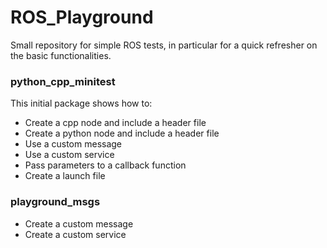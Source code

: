 # ROS_Playground
Small repository for simple ROS tests, in particular for a quick refresher on the basic functionalities.

### python_cpp_minitest
This initial package shows how to:
* Create a cpp node and include a header file
* Create a python node and include a header file
* Use a custom message
* Use a custom service
* Pass parameters to a callback function
* Create a launch file

### playground_msgs
* Create a custom message
* Create a custom service
